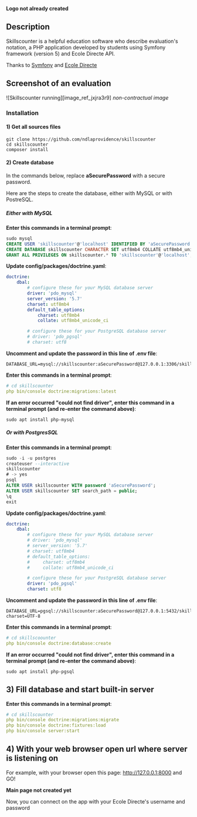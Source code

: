 **Logo not already created**

## Description

Skillscounter is a helpful education software who describe evaluation's notation, a PHP application developed by students using Symfony framework (version 5) and Ecole Directe API.

Thanks to [Symfony](https://symfony.com/) and [Ecole Directe](https://www.ecoledirecte.com/)

## Screenshot of an evaluation

![Skillscounter running][image_ref_jxjra3r9]
*non-contractual image* 

### Installation

#### 1) Get all sources files

```dos
git clone https://github.com/ndlaprovidence/skillscounter  
cd skillscounter
composer install
```


#### 2) Create database

In the commands below, replace **aSecurePassword** with a secure password.

Here are the steps to create the database, either with MySQL or with PostreSQL.

##### Either with MySQL

**Enter this commands in a terminal prompt**:
```sql
sudo mysql
CREATE USER 'skillscounter'@'localhost' IDENTIFIED BY 'aSecurePassword';
CREATE DATABASE skillscounter CHARACTER SET utf8mb4 COLLATE utf8mb4_unicode_ci;
GRANT ALL PRIVILEGES ON skillscounter.* TO 'skillscounter'@'localhost';
```
**Update config/packages/doctrine.yaml**:
```yaml
doctrine:
    dbal:
        # configure these for your MySQL database server
        driver: 'pdo_mysql'
        server_version: '5.7'
        charset: utf8mb4
        default_table_options:
            charset: utf8mb4
            collate: utf8mb4_unicode_ci

        # configure these for your PostgreSQL database server
        # driver: 'pdo_pgsql'
        # charset: utf8
```
**Uncomment and update the password in this line of .env file**: 
```text
DATABASE_URL=mysql://skillscounter:aSecurePassword@127.0.0.1:3306/skillscounter
```
**Enter this commands in a terminal prompt**:
```yaml
# cd skillscounter
php bin/console doctrine:migrations:latest
```
**If an error occurred "could not find driver", enter this command in a terminal prompt (and re-enter the command above)**:
```dos
sudo apt install php-mysql
```
##### Or with PostgresSQL

**Enter this commands in a terminal prompt**:

```sql
sudo -i -u postgres
createuser --interactive
skillscounter
# -> yes
psql
ALTER USER skillscounter WITH password 'aSecurePassword';
ALTER USER skillscounter SET search_path = public;
\q
exit
```
**Update config/packages/doctrine.yaml**:

```yaml
doctrine:
    dbal:
        # configure these for your MySQL database server
        # driver: 'pdo_mysql'
        # server_version: '5.7'
        # charset: utf8mb4
        # default_table_options:
        #     charset: utf8mb4
        #     collate: utf8mb4_unicode_ci

        # configure these for your PostgreSQL database server
        driver: 'pdo_pgsql'
        charset: utf8
```
**Uncomment and update the password in this line of .env file**:
```text
DATABASE_URL=pgsql://skillscounter:aSecurePassword@127.0.0.1:5432/skillscounter?charset=UTF-8
```
**Enter this commands in a terminal prompt**:
```yaml
# cd skillscoounter
php bin/console doctrine:database:create
```
**If an error occurred "could not find driver", enter this command in a terminal prompt (and re-enter the command above)**:

```dos
sudo apt install php-pgsql
```
## 3) Fill database and start built-in server
**Enter this commands in a terminal prompt**:

```yaml
# cd skillscounter
php bin/console doctrine:migrations:migrate
php bin/console doctrine:fixtures:load
php bin/console server:start
```
## 4) With your web browser open url where server is listening on

For example, with your browser open this page: http://127.0.0.1:8000 and GO!

**Main page not created yet**

Now, you can connect on the app with your Ecole Directe's username and password
